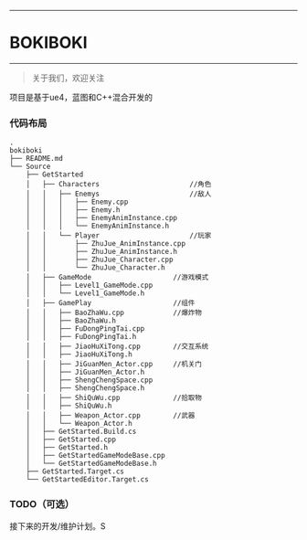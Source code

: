 ---
# BOKIBOKI
-------------

> 关于我们，欢迎关注  

项目是基于ue4，蓝图和C++混合开发的

### 代码布局
<pre><code>.
bokiboki
├── README.md
└── Source
    ├── GetStarted
    │   ├── Characters						//角色
    │   │   ├── Enemys						//敌人
    │   │   │   ├── Enemy.cpp
    │   │   │   ├── Enemy.h
    │   │   │   ├── EnemyAnimInstance.cpp
    │   │   │   └── EnemyAnimInstance.h
    │   │   └── Player						//玩家
    │   │       ├── ZhuJue_AnimInstance.cpp
    │   │       ├── ZhuJue_AnimInstance.h
    │   │       ├── ZhuJue_Character.cpp
    │   │       └── ZhuJue_Character.h
    │   ├── GameMode					//游戏模式
    │   │   ├── Level1_GameMode.cpp
    │   │   └── Level1_GameMode.h
    │   ├── GamePlay					//组件
    │   │   ├── BaoZhaWu.cpp			//爆炸物
    │   │   ├── BaoZhaWu.h
    │   │   ├── FuDongPingTai.cpp
    │   │   ├── FuDongPingTai.h
    │   │   ├── JiaoHuXiTong.cpp		//交互系统
    │   │   ├── JiaoHuXiTong.h
    │   │   ├── JiGuanMen_Actor.cpp		//机关门
    │   │   ├── JiGuanMen_Actor.h
    │   │   ├── ShengChengSpace.cpp		
    │   │   ├── ShengChengSpace.h
    │   │   ├── ShiQuWu.cpp				//拾取物
    │   │   ├── ShiQuWu.h
    │   │   ├── Weapon_Actor.cpp		//武器
    │   │   └── Weapon_Actor.h
    │   ├── GetStarted.Build.cs
    │   ├── GetStarted.cpp
    │   ├── GetStarted.h
    │   ├── GetStartedGameModeBase.cpp
    │   └── GetStartedGameModeBase.h
    ├── GetStarted.Target.cs
    └── GetStartedEditor.Target.cs
</code></pre>


### TODO（可选）

接下来的开发/维护计划。S





